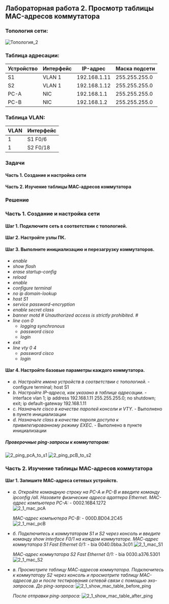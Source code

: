 ## Лабораторная работа 2. Просмотр таблицы MAC-адресов коммутатора 

### Топология сети:

![Топология_2](https://user-images.githubusercontent.com/18709313/110961697-1f972e80-8361-11eb-9123-793bd2e881d3.png)

### Таблица адресации:
Устройство | Интерфейс | IP-адрес | Маска подсети
------------ | ------------- | ------------- | -------------
S1 | VLAN 1 | 192.168.1.11 | 255.255.255.0 
S2 | VLAN 1 | 192.168.1.12 | 255.255.255.0
PC-A | NIC | 192.168.1.1 | 255.255.255.0
PC-B | NIC | 192.168.1.2 | 255.255.255.0

### Таблица VLAN:
VLAN | Интерфейс
------------ | -------------
1 | S1 F0/6
1 | S2 F0/18

### Задачи 
#### Часть 1. Создание и настройка сети
#### Часть 2. Изучение таблицы МАС-адресов коммутатора

### Решение
### Часть 1. Создание и настройка сети
#### Шаг 1. Подключите сеть в соответствии с топологией.
#### Шаг 2. Настройте узлы ПК.
#### Шаг 3. Выполните инициализацию и перезагрузку коммутаторов.
  * *enable*
  * *show flash*
  * *erase startup-config*
  * *reload*
  * *enable*
  * *configure terminal*
  * *no ip domain-lookup*
  * *host S1*
  * *service password-encryption*
  * *enable secret class*
  * *banner motd #*
     *Unauthorized access is strictly prohibited. #* 
  * *line con 0*
    * *logging synchronous*
    * *password cisco*
    * *login*
  * *exit*
  * *line vty 0 4*
    * *password cisco*
    * *login*
  
#### Шаг 4. Настройте базовые параметры каждого коммутатора. 
  *  *a. Настройте имена устройств в соответствии с топологией.* - configure terminal; host S1
  *  *b. Настройте IP-адреса, как указано в таблице адресации.* - interface vlan 1; ip address 192.168.1.11 255.255.255.0; no shutdown; exit; ip default-gateway 192.168.1.11
  *  *c. Назначьте cisco в качестве паролей консоли и VTY.* - Выполнено в пункте инициализации
  *  *d. Назначьте class в качестве пароля доступа к привилегированному режиму EXEC.* - Выполнено в пункте инициализации

##### Проверочные ping-запросы к коммутаторам:
![2_ping_pcA_to_s1](https://user-images.githubusercontent.com/18709313/111237994-8e2bf480-85cc-11eb-8d2d-a19820f21c9f.png)
![2_ping_pcB_to_s2](https://user-images.githubusercontent.com/18709313/111238006-92f0a880-85cc-11eb-8b8f-02b6882a619e.png)

### Часть 2. Изучение таблицы МАС-адресов коммутатора
#### Шаг 1. Запишите МАС-адреса сетевых устройств.
  * *a. Откройте командную строку на PC-A и PC-B и введите команду ipconfig /all.*
       *Назовите физические адреса адаптера Ethernet.*
       *MAC-адрес компьютера PC-A:* - 0002.16B4.1272   
           ![2_1_mac_pcA](https://user-images.githubusercontent.com/18709313/111381589-4795d300-867c-11eb-8b78-5d6c9184dde7.png)
            
       *MAC-адрес компьютера PC-B:* - 000D.BD04.2C45   
           ![2_1_mac_pcB](https://user-images.githubusercontent.com/18709313/111381599-4bc1f080-867c-11eb-8a5a-b3901331ec2b.png)

  * *б. Подключитесь к коммутаторам S1 и S2 через консоль и введите команду show interface F0/1 на каждом коммутаторе.*
       *МАС-адрес коммутатора S1 Fast Ethernet 0/1:* - bia 0040.0bba.3c01
       ![2_1_mac_S1](https://user-images.githubusercontent.com/18709313/111383683-f0453200-867e-11eb-9a56-14d0978817af.png)

       *МАС-адрес коммутатора S2 Fast Ethernet 0/1:* - bia 0030.a376.5301
       ![2_1_mac_S2](https://user-images.githubusercontent.com/18709313/111383699-f4714f80-867e-11eb-84e0-ceeaa60754b8.png)

  * *в. Просмотрите таблицу МАС-адресов коммутатора.*
       *Подключитесь к коммутатору S2 через консоль и просмотрите таблицу МАС-адресов до и после тестирования сетевой связи с помощью эхо-запросов.*
       *До ping-запроса:*
       ![2_1_show_mac_table_before_ping](https://user-images.githubusercontent.com/18709313/111385307-f9370300-8680-11eb-9130-5bf3494df2b4.png)

       *После отправки ping-запроса:*
       ![2_1_show_mac_table_after_ping](https://user-images.githubusercontent.com/18709313/111385325-fe944d80-8680-11eb-8126-1852df7274cd.png)

       
